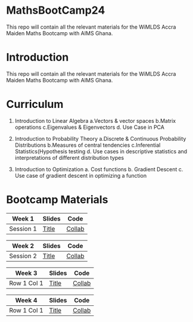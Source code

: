 # MathsBootCamp24
This repo will contain all the relevant materials for the WiMLDS Accra Maiden Maths Bootcamp with AIMS Ghana.

# Introduction
This repo will contain all the relevant materials for the WiMLDS Accra Maiden Maths Bootcamp with AIMS Ghana.


# Curriculum
1. Introduction to Linear Algebra
      a.Vectors & vector spaces
      b.Matrix operations
      c.Eigenvalues & Eigenvectors
      d. Use Case in PCA

2. Introduction to Probability Theory
      a.Discrete & Continuous Probability Distributions
      b.Measures of central tendencies
      c.Inferential Statistics(Hypothesis testing
      d. Use cases in descriptive statistics and interpretations of different distribution types

3. Introduction to Optimization
      a. Cost functions
      b. Gradient Descent
      c. Use case of gradient descent in optimizing a function


# Bootcamp Materials
| Week 1 | Slides | Code |
|----------|----------|----------|
| Session 1 | [Title](URL "Optional Title") | [Collab](URL "Optional Title") |


| Week 2 | Slides | Code |
|----------|----------|----------|
| Session 2 | [Title](URL "Optional Title") | [Collab](URL "Optional Title") |


| Week 3 | Slides | Code |
|----------|----------|----------|
| Row 1 Col 1 | [Title](URL "Optional Title") | [Collab](URL "Optional Title") |


| Week 4 | Slides | Code |
|----------|----------|----------|
| Row 1 Col 1 | [Title](URL "Optional Title") | [Collab](URL "Optional Title") |
